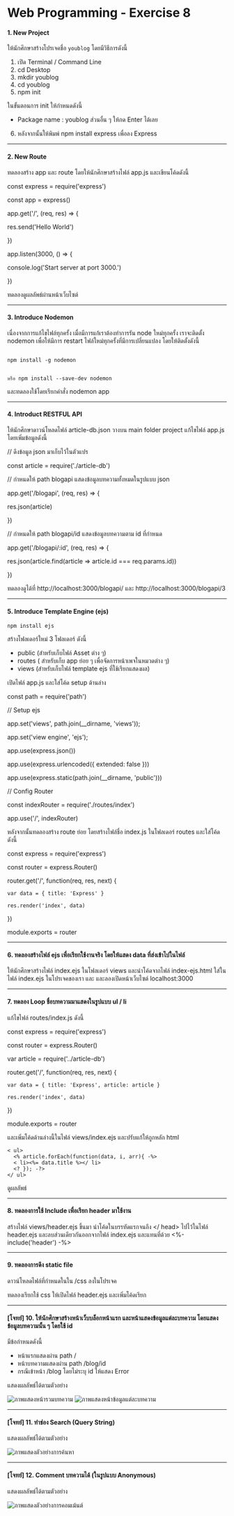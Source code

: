 # Web Programming - Exercise 8

#### 1. New Project
ให้นักศึกษาสร้างโปรเจคชื่อ `youblog` โดยมีวิธีการดังนี้

1. เปิด Terminal / Command Line
2. cd Desktop
3. mkdir youblog
4. cd youblog
5. npm init

ในขั้นตอนการ init ให้กำหนดดังนี้
- Package name : youblog
ส่วนอื่น ๆ ให้กด Enter ได้เลย

6. หลังจากนั้นให้พิมพ์ npm install express เพื่อลง Express

----

#### 2.	New Route
ทดลองสร้าง app และ route โดยให้นักศึกษาสร้างไฟล์ app.js และเขียนโค้ดดังนี้

const express = require('express')

const app = express()

app.get('/', (req, res) => {

  res.send('Hello World')

})

app.listen(3000, () => {

  console.log('Start server at port 3000.')

})


ทดลองดูผลลัพธ์ผ่านหน้าเว็บไซต์

----

#### 3.	Introduce Nodemon
เนื่องจากการแก้ไขไฟล์ทุกครั้ง เมื่อมีการแก้เราต้องทำการรัน node ใหม่ทุกครั้ง เราจะติดตั้ง nodemon เพื่อให้มีการ restart ไฟล์ใหม่ทุกครั้งที่มีการเปลี่ยนแปลง โดยให้ติดตั้งดังนี้

<code>
npm install -g nodemon

หรือ
npm install --save-dev nodemon
</code>

และทดลองใช้โดยเรียกคำสั่ง nodemon app

----
#### 4. Introduct RESTFUL API
ให้นักศึกษาดาวน์โหลดไฟล์ article-db.json วางบน main folder project
แก้ไขไฟล์ app.js โดยเพิ่มข้อมูลดังนี้


// ดึงข้อมูล json มาเก็บไว้ในตัวแปร

const article = require('./article-db')

// กำหนดให้ path blogapi แสดงข้อมูลบทความทั้งหมดในรูปแบบ json

app.get('/blogapi', (req, res) => {

  res.json(article)

})

// กำหนดให้ path blogapi/id แสดงข้อมูลบทความตาม id ที่กำหนด

app.get('/blogapi/:id', (req, res) => {

  res.json(article.find(article => article.id === req.params.id))

})


ทดลองดูได้ที่ http://localhost:3000/blogapi/ และ http://localhost:3000/blogapi/3

---
#### 5. 	Introduce Template Engine (ejs)
`npm install ejs`

สร้างโฟลเดอร์ใหม่ 3 โฟลเดอร์ ดังนี้
- public (สำหรับเก็บไฟล์ Asset ต่าง ๆ)
- routes ( สำหรับเก็บ app ย่อย ๆ เพื่อจัดการหน้าเพจในหมวดต่าง ๆ)
- views (สำหรับเก็บไฟล์ template ejs ที่ใช้เรียกแสดงผล) 

เปิดไฟล์ app.js และใส่โค้ด setup ด้านล่าง


const path = require('path')

// Setup ejs

app.set('views', path.join(__dirname, 'views'));

app.set('view engine', 'ejs');

app.use(express.json())

app.use(express.urlencoded({ extended: false }))

app.use(express.static(path.join(__dirname, 'public')))

// Config Router

const indexRouter = require('./routes/index')

app.use('/', indexRouter)

หลังจากนั้นทดลองสร้าง route ย่อย โดยสร้างไฟล์ชื่อ index.js ในโฟลเดอร์ routes และใส่โค้ดดังนี้


const express = require('express')

const router = express.Router()

router.get('/', function(req, res, next) {

    var data = { title: 'Express' }

    res.render('index', data)

})

module.exports = router

----
#### 6. ทดลองสร้างไฟล์ ejs เพื่อเรียกใช้งานจริง โดยให้แสดง data ที่ส่งเข้าไปในไฟล์

ให้นักศึกษาสร้างไฟล์ index.ejs ในโฟลเดอร์ views และนำโค้ดจากไฟล์ index-ejs.html ใส่ในไฟล์ index.ejs ในโปรเจคของเรา และ และลองเปิดหน้าเว็บไซต์ localhost:3000

----

#### 7.	ทดลอง Loop ชื่อบทความมาแสดงในรูปแบบ ul / li

แก้ไขไฟล์ routes/index.js ดังนี้


const express = require('express')

const router = express.Router()
 
var article = require('../article-db')

router.get('/', function(req, res, next) {

    var data = { title: 'Express', article: article }

    res.render('index', data)
    
})
 
module.exports = router


และเพิ่มโค้ดด้านล่างนี้ในไฟล์ views/index.ejs และปรับแก้ให้ถูกหลัก html


    < ul>
      <% article.forEach(function(data, i, arr){ -%>
      < li><%= data.title %></ li>
      <? }); -?>
    </ ul>


ดูผลลัพธ์

----

#### 8.	ทดลองการใช้ Include เพื่อเรียก header มาใช้งาน

สร้างไฟล์ views/header.ejs ขึ้นมา นำโค้ดในบรรทัดแรกจนถึง </ head> ไปไว้ในไฟล์ header.ejs 
และลบส่วนเดียวกันออกจากไฟล์ index.ejs และแทนที่ด้วย <%- include('header') -%>

----

#### 9.	ทดลองการดึง static file

ดาวน์โหลดไฟล์ที่กำหนดในใน /css ลงในโปรเจค 

ทดลองเรียกใช้ css ให้เปิดไฟล์ header.ejs และเพิ่มโค้ดเรียก 

<link rel='stylesheet' href='css/bulma.css' />

----

#### [โจทย์] 10. ให้นักศึกษาสร้างหน้าเว็บบล็อกหน้าแรก และหน้าแสดงข้อมูลแต่ละบทความ โดยแสดงข้อมูลบทความนั้น ๆ โดยใช้ id

มีข้อกำหนดดังนี้
- หน้าแรกแสดงผ่าน path /
- หน้าบทความแสดงผ่าน path /blog/id
- กรณีเข้าหน้า /blog โดยไม่ระบุ id ให้แสดง Error

แสดงผลลัพธ์ได้ตามตัวอย่าง

![ภาพแสดงหน้ารวมบทความ](screenshort/q10-1.png)
![ภาพแสดงหน้าข้อมูลแต่ละบทความ](screenshort/q10-2.png)

----

#### [โจทย์] 11. ทำช่อง Search (Query String)

แสดงผลลัพธ์ได้ตามตัวอย่าง

![ภาพแสดงตัวอย่างการค้นหา](screenshort/q11.png)

----

#### [โจทย์] 12. Comment บทความได้ (ในรูปแบบ Anonymous)

แสดงผลลัพธ์ได้ตามตัวอย่าง

![ภาพแสดงตัวอย่างการคอมเม้นต์](screenshort/q12.png)